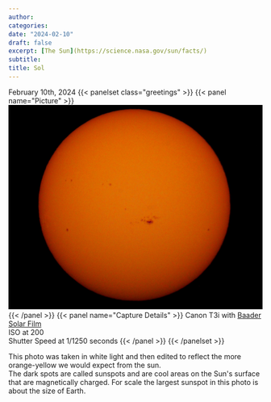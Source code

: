 ```yaml
---
author:
categories:
date: "2024-02-10"
draft: false
excerpt: [The Sun](https://science.nasa.gov/sun/facts/)
subtitle: 
title: Sol
---
```


February 10th, 2024
{{< panelset class="greetings" >}}
{{< panel name="Picture" >}}
![Sunspots](Revised7874.jpg)
{{< /panel >}}
{{< panel name="Capture Details" >}}
Canon T3i with [Baader Solar Film](https://agenaastro.com/baader-astro-solar-spotter-filter-assf-65.html) \
ISO at 200 \
Shutter Speed at 1/1250 seconds
{{< /panel >}}
{{< /panelset >}}

This photo was taken in white light and then edited to reflect the more orange-yellow we would expect from the sun. \
The dark spots are called sunspots and are cool areas on the Sun's surface that are magnetically charged. For scale the largest sunspot in this photo is about the size of Earth.
